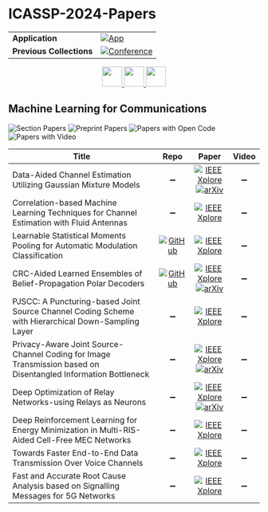 # ICASSP-2024-Papers

<table>
    <tr>
        <td><strong>Application</strong></td>
        <td>
            <a href="https://huggingface.co/spaces/DmitryRyumin/NewEraAI-Papers" style="float:left;">
                <img src="https://img.shields.io/badge/🤗-NewEraAI--Papers-FFD21F.svg" alt="App" />
            </a>
        </td>
    </tr>
    <tr>
        <td><strong>Previous Collections</strong></td>
        <td>
            <a href="https://github.com/DmitryRyumin/ICASSP-2023-24-Papers/blob/main/README_2023.md">
                <img src="http://img.shields.io/badge/ICASSP-2023-0073AE.svg" alt="Conference">
            </a>
        </td>
    </tr>
</table>

<div align="center">
    <a href="https://github.com/DmitryRyumin/ICASSP-2023-24-Papers/blob/main/sections/2024/main/SPTM-L2.md">
        <img src="https://cdn.jsdelivr.net/gh/DmitryRyumin/NewEraAI-Papers@main/images/left.svg" width="40" alt="" />
    </a>
    <a href="https://github.com/DmitryRyumin/ICASSP-2023-24-Papers/">
        <img src="https://cdn.jsdelivr.net/gh/DmitryRyumin/NewEraAI-Papers@main/images/home.svg" width="40" alt="" />
    </a>
    <a href="https://github.com/DmitryRyumin/ICASSP-2023-24-Papers/blob/main/sections/2024/main/IVMSP-P2.md">
        <img src="https://cdn.jsdelivr.net/gh/DmitryRyumin/NewEraAI-Papers@main/images/right.svg" width="40" alt="" />
    </a>
</div>

## Machine Learning for Communications

![Section Papers](https://img.shields.io/badge/Section%20Papers-10-42BA16) ![Preprint Papers](https://img.shields.io/badge/Preprint%20Papers-4-b31b1b) ![Papers with Open Code](https://img.shields.io/badge/Papers%20with%20Open%20Code-2-1D7FBF) ![Papers with Video](https://img.shields.io/badge/Papers%20with%20Video-0-FF0000)

| **Title** | **Repo** | **Paper** | **Video** |
|-----------|:--------:|:---------:|:---------:|
| Data-Aided Channel Estimation Utilizing Gaussian Mixture Models | :heavy_minus_sign: | [![IEEE Xplore](https://img.shields.io/badge/IEEE-10447974-E4A42C.svg)](https://ieeexplore.ieee.org/document/10447974) <br /> [![arXiv](https://img.shields.io/badge/arXiv-2308.16601-b31b1b.svg)](https://arxiv.org/pdf/2308.16601) | :heavy_minus_sign: |
| Correlation-based Machine Learning Techniques for Channel Estimation with Fluid Antennas | :heavy_minus_sign: | [![IEEE Xplore](https://img.shields.io/badge/IEEE-10447499-E4A42C.svg)](https://ieeexplore.ieee.org/document/10447499) | :heavy_minus_sign: |
| Learnable Statistical Moments Pooling for Automatic Modulation Classification | [![GitHub](https://img.shields.io/github/stars/caharper/learnable_moments_pooling?style=flat)](https://github.com/caharper/learnable_moments_pooling) | [![IEEE Xplore](https://img.shields.io/badge/IEEE-10446295-E4A42C.svg)](https://ieeexplore.ieee.org/document/10446295) | :heavy_minus_sign: |
| CRC-Aided Learned Ensembles of Belief-Propagation Polar Decoders | [![GitHub](https://img.shields.io/github/stars/tomerraviv95/polar-ensembles?style=flat)](https://github.com/tomerraviv95/polar-ensembles) | [![IEEE Xplore](https://img.shields.io/badge/IEEE-10447608-E4A42C.svg)](https://ieeexplore.ieee.org/document/10447608) <br /> [![arXiv](https://img.shields.io/badge/arXiv-2301.06060-b31b1b.svg)](https://arxiv.org/pdf/2301.06060) | :heavy_minus_sign: |
| PJSCC: A Puncturing-based Joint Source Channel Coding Scheme with Hierarchical Down-Sampling Layer | :heavy_minus_sign: | [![IEEE Xplore](https://img.shields.io/badge/IEEE-10446143-E4A42C.svg)](https://ieeexplore.ieee.org/document/10446143) | :heavy_minus_sign: |
| Privacy-Aware Joint Source-Channel Coding for Image Transmission based on Disentangled Information Bottleneck | :heavy_minus_sign: | [![IEEE Xplore](https://img.shields.io/badge/IEEE-10447157-E4A42C.svg)](https://ieeexplore.ieee.org/document/10447157) <br /> [![arXiv](https://img.shields.io/badge/arXiv-2309.08188-b31b1b.svg)](https://arxiv.org/pdf/2309.08188) | :heavy_minus_sign: |
| Deep Optimization of Relay Networks-using Relays as Neurons | :heavy_minus_sign: | [![IEEE Xplore](https://img.shields.io/badge/IEEE-10447401-E4A42C.svg)](https://ieeexplore.ieee.org/document/10447401) <br /> [![arXiv](https://img.shields.io/badge/arXiv-2306.14253-b31b1b.svg)](https://arxiv.org/pdf/2306.14253) | :heavy_minus_sign: |
| Deep Reinforcement Learning for Energy Minimization in Multi-RIS-Aided Cell-Free MEC Networks | :heavy_minus_sign: | [![IEEE Xplore](https://img.shields.io/badge/IEEE-10447551-E4A42C.svg)](https://ieeexplore.ieee.org/document/10447551) | :heavy_minus_sign: |
| Towards Faster End-to-End Data Transmission Over Voice Channels | :heavy_minus_sign: | [![IEEE Xplore](https://img.shields.io/badge/IEEE-10447419-E4A42C.svg)](https://ieeexplore.ieee.org/document/10447419) | :heavy_minus_sign: |
| Fast and Accurate Root Cause Analysis based on Signalling Messages for 5G Networks | :heavy_minus_sign: | [![IEEE Xplore](https://img.shields.io/badge/IEEE-10448369-E4A42C.svg)](https://ieeexplore.ieee.org/document/10448369) | :heavy_minus_sign: |

